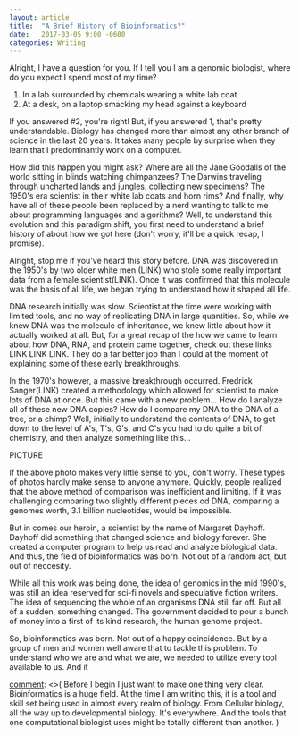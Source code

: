 ```yaml
---
layout: article
title:  "A Brief History of Bioinformatics?"
date:   2017-03-05 9:00 -0600
categories: Writing
---
```




Alright, I have a question for you. If I tell you I am a genomic biologist,
where do you expect I spend most of my time?

1. In a lab surrounded by chemicals wearing a white lab coat
2. At a desk, on a laptop smacking my head against a keyboard

If you answered \#2, you're right! But, if you answered 1, that's pretty
understandable. Biology has changed more than almost any other branch of
science in the last 20 years. It takes many people by surprise when they learn that I predominantly work on a computer.


How did this happen you might ask? Where are all the Jane Goodalls of the world
sitting in blinds watching chimpanzees? The Darwins traveling through uncharted lands and jungles, collecting new specimens? The
1950's era scientist in their white lab coats and horn rims? And finally, why
have all of these people been replaced by a nerd wanting to talk to me about
programming languages and algorithms? Well, to understand this evolution and
this paradigm shift, you first need to understand a brief history of about how 
we got here (don't worry, it'll be a quick recap, I promise).


Alright, stop me if you've heard this story before. DNA was discovered in the
1950's by two older white men (LINK) who stole some really important data from
a female scientist(LINK). Once it was confirmed that this molecule was the basis of all life, we began trying to understand how it shaped all life.


DNA research initially was slow. Scientist at the time were working
with limited tools, and no way of replicating DNA in large quantities.
So, while we knew DNA was the molecule of inheritance, we knew little
about how it actually worked at all. But, for a great recap of the how
we came to learn about how DNA, RNA, and protein came together, check
out these links LINK LINK LINK. They do a far better job than I could
at the moment of explaining some of these early breakthroughs.


In the 1970's however, a massive breakthrough occurred. Fredrick Sanger(LINK) created a
methodology which allowed for scientist to make lots of DNA at once. But this came with a new problem... How do I analyze all of these new DNA copies? How do I
compare my DNA to the DNA of a tree, or a chimp? Well, initially to
understand the contents of DNA, to get down to the level of A's, T's,
G's, and C's you had to do quite a bit of chemistry, and then analyze
something like this...

PICTURE

If the above photo makes very little sense to you, don't worry. These types of photos hardly make sense to anyone anymore. Quickly, people realized that the above method of comparison was inefficient and limiting. If it was challenging comparing two slightly different pieces od DNA, comparing a genomes worth, 3.1 billion nucleotides, would be impossible.


[comment]: <> (
Early on we had some idea of how much DNA is in a human cell using flow cytomatry, and we established that it was probably arounda  few billion base pairs. So if it took weeks or months to get the sequence of a strand of DNA that was 500 base pairs long, the idea of sequencing all of the DNA of an organisms seemed like a pipe dream. )

But in comes our heroin, a scientist by the name of Margaret Dayhoff. Dayhoff did something that changed science and biology forever. She created a computer program to help us read and analyze biological data. And thus, the field of bioinformatics was born. Not out of a random act, but out of neccesity. 


While all this work was being done, the idea of genomics in the mid 1990's, was still an idea reserved for sci-fi novels and speculative fiction writers. The idea of sequencing the whole of an organisms DNA still far off. But all of a sudden, something changed. The government decided to pour a bunch of money into a first of its kind research, the human genome project.


So, bioinformatics was born. Not out of a happy coincidence. But by
a group of men and women well aware that to tackle this problem. To
understand who we are and what we are, we needed to utilize every tool
available to us. And it 


[comment]: <>( 
Before I begin I just want to make one thing very clear. Bioinformatics is a
huge field. At the time I am writing this, it is a tool and skill set being
used in almost every realm of biology. From Cellular biology, all the way up to
developmental biology. It's everywhere. And the tools that one computational
biologist uses might be totally different than another. )







